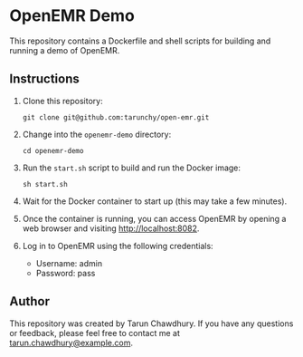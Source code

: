 # OpenEMR Demo

This repository contains a Dockerfile and shell scripts for building and running a demo of OpenEMR.

## Instructions

1. Clone this repository:

    ```
    git clone git@github.com:tarunchy/open-emr.git
    ```

2. Change into the `openemr-demo` directory:

    ```
    cd openemr-demo
    ```

3. Run the `start.sh` script to build and run the Docker image:

    ```
    sh start.sh
    ```

4. Wait for the Docker container to start up (this may take a few minutes).

5. Once the container is running, you can access OpenEMR by opening a web browser and visiting [http://localhost:8082](http://localhost:8082).

6. Log in to OpenEMR using the following credentials:

   - Username: admin
   - Password: pass

## Author

This repository was created by Tarun Chawdhury. If you have any questions or feedback, please feel free to contact me at tarun.chawdhury@example.com.

